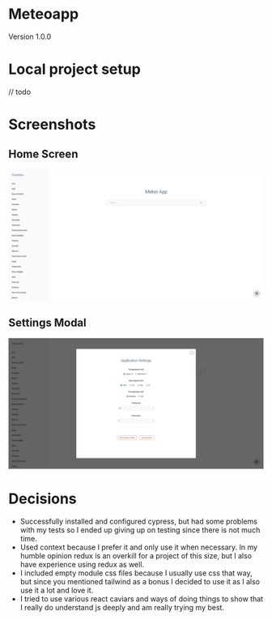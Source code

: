 # Meteoapp

Version 1.0.0

# Local project setup
// todo

# Screenshots
## Home Screen
![App screenshot](./screenshot.png)

## Settings Modal
![Settings screenshot](./settings.png)

# Decisions
- Successfully installed and configured cypress, but had some problems with my tests so I ended up giving up on testing since there is not much time.
- Used context because I prefer it and only use it when necessary. In my humble opinion redux is an overkill for a project of this size, but I also have experience using redux as well.
- I included empty module css files because I usually use css that way, but since you mentioned tailwind as a bonus I decided to use it as I also use it a lot and love it.
- I tried to use various react caviars and ways of doing things to show that I really do understand js deeply and am really trying my best.
